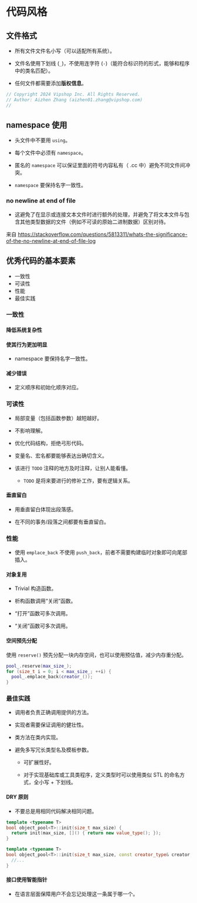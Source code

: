 # 代码风格

## 文件格式

- 所有文件文件名小写（可以适配所有系统）。

- 文件名使用下划线 (`_`)，不使用连字符 (`-`)（能符合标识符的形式，能够和程序中的类名匹配）。

- 任何文件都需要添加**版权信息**。

```c++
// Copyright 2024 Vipshop Inc. All Rights Reserved.
// Author: Aizhen Zhang (aizhen01.zhang@vipshop.com)
//
```

## namespace 使用

- 头文件中不要用 `using`。

- 每个文件中必须有 `namespace`。

- 匿名的 `namespace` 可以保证里面的符号内容私有（ .cc 中）避免不同文件间冲突。

- `namespace` 要保持名字一致性。

### no newline at end of file

- 这避免了在显示或连接文本文件时进行额外的处理，并避免了将文本文件与包含其他类型数据的文件（例如不可读的原始二进制数据）区别对待。

来自 <https://stackoverflow.com/questions/5813311/whats-the-significance-of-the-no-newline-at-end-of-file-log>

## 优秀代码的基本要素

- 一致性
- 可读性
- 性能
- 最佳实践

### 一致性

#### 降低系统复杂性

#### 使其行为更加明显

- namespace 要保持名字一致性。

#### 减少错误

- 定义顺序和初始化顺序对应。

### 可读性

- 局部变量（包括函数参数）越短越好。

- 不影响理解。

- 优化代码结构，拒绝弓形代码。

- 变量名、宏名都要能够表达出确切含义。

- 该进行 `TODO` 注释的地方及时注释，让别人能看懂。

  - `TODO` 是将来要进行的修补工作，要有逻辑关系。

#### 垂直留白

- 用垂直留白体现出段落感。

- 在不同的事务/段落之间都要有垂直留白。

### 性能

- 使用 `emplace_back` 不使用 `push_back`，前者不需要构建临时对象即可向尾部插入。

#### 对象复用

- Trivial 构造函数。

- 析构函数调用“关闭”函数。

- “打开”函数可多次调用。

- “关闭”函数可多次调用。

#### 空间预先分配

使用 `reserve()` 预先分配一块内存空间，也可以使用预估值，减少内存重分配。

```C++
pool_.reserve(max_size_);
for (size_t i = 0; i < max_size_; ++i) {
  pool_.emplace_back(creator_());
}
```

### 最佳实践

- 调用者负责正确调用提供的方法。

- 实现者需要保证调用的健壮性。

- 类方法在类内实现。

- 避免多写冗长类型名及模板参数。

  - 可扩展性好。

  - 对于实现基础库或工具类程序，定义类型时可以使用类似 STL 的命名方式，全小写 + 下划线。

#### DRY 原则

- 不要总是用相同代码解决相同问题。

```C++
template <typename T>
bool object_pool<T>::init(size_t max_size) {
  return init(max_size, []() { return new value_type(); });
}

template <typename T>
bool object_pool<T>::init(size_t max_size, const creator_type& creator, const deleter_type& deleter) {
  //...
}
```

#### 接口使用智能指针

- 在语言层面保障用户不会忘记处理这一条属于哪一个。
